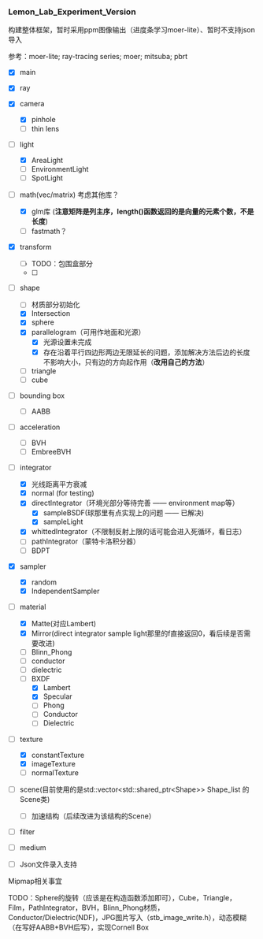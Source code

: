 ### Lemon_Lab_Experiment_Version

构建整体框架，暂时采用ppm图像输出（进度条学习moer-lite）、暂时不支持json导入

参考：moer-lite; ray-tracing series; moer; mitsuba; pbrt

- [x] main

- [x] ray

- [x] camera
  - [x] pinhole
  - [ ] thin lens

- [ ] light
  - [x] AreaLight
  - [ ] EnvironmentLight
  - [ ] SpotLight

- [ ] math(vec/matrix)     考虑其他库？
  - [x] glm库 (**注意矩阵是列主序，length()函数返回的是向量的元素个数，不是长度**)
  - [ ] fastmath？

- [x] transform
  - [ ] TODO：包围盒部分
  - [ ] 

- [ ] shape
  - [ ] 材质部分初始化
  - [x] Intersection
  - [x] sphere
  - [x] parallelogram（可用作地面和光源）
    - [x] 光源设置未完成
    - [x] 存在沿着平行四边形两边无限延长的问题，添加解决方法后边的长度不影响大小，只有边的方向起作用（**改用自己的方法**）
  - [ ] triangle
  - [ ] cube
  
- [ ] bounding box 
  - [ ] AABB

- [ ] acceleration
  - [ ] BVH
  - [ ] EmbreeBVH
  
- [ ] integrator
  - [x] 光线距离平方衰减
  - [x] normal (for testing)
  - [x] directIntegrator（环境光部分等待完善 —— environment map等）
    - [x] sampleBSDF(球那里有点实现上的问题 —— 已解决)
    - [x] sampleLight
  - [x] whittedIntegrator（不限制反射上限的话可能会进入死循环，看日志）
  - [ ] pathIntegrator（蒙特卡洛积分器）
  - [ ] BDPT
  
- [x] sampler
  - [x] random
  - [x] IndependentSampler

- [ ] material
  - [x] Matte(对应Lambert)
  - [x] Mirror(direct integrator sample light那里的f直接返回0，看后续是否需要改进)
  - [ ] Blinn_Phong
  - [ ] conductor
  - [ ] dielectric
  - [ ] BXDF
    - [x] Lambert
    - [x] Specular
    - [ ] Phong
    - [ ] Conductor
    - [ ] Dielectric
  
- [ ] texture
  - [x] constantTexture
  - [x] imageTexture
  - [ ] normalTexture

- [ ] scene(目前使用的是std::vector\<std::shared_ptr\<Shape>> Shape_list 的Scene类)
  - [ ] 加速结构（后续改进为该结构的Scene）

- [ ] filter

- [ ] medium

- [ ] Json文件录入支持


Mipmap相关事宜

TODO：Sphere的旋转（应该是在构造函数添加即可），Cube，Triangle，Film，PathIntegrator，BVH，Blinn_Phong材质，Conductor/Dielectric(NDF)，JPG图片写入（stb_image_write.h），动态模糊（在写好AABB+BVH后写），实现Cornell Box

